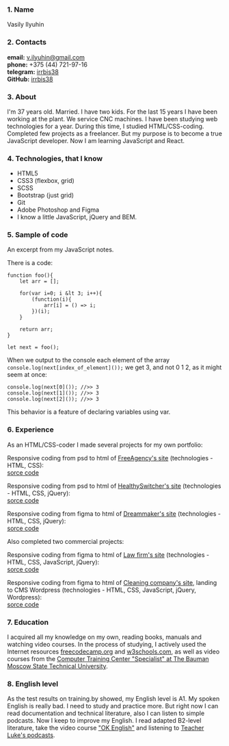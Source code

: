 ### 1. Name

Vasily Ilyuhin

### 2. Contacts

**email:** <v.ilyuhin@gmail.com>  
**phone:** +375 (44) 721-97-16  
**telegram:** [irrbis38](https://telegram.me/irrbis38)  
**GitHub:** [irrbis38](https://github.com/irrbis38)

### 3. About
	
I'm 37 years old. Married. I have two kids.
For the last 15 years I have been working at the plant. We service CNC maсhines.
I have been studying web technologies for a year.
During this time, I studied HTML/CSS-coding.
Completed few projects as a freelancer.
But my purpose is to become a true JavaScript developer.
Now I am learning JavaScript and React.
	
### 4. Technologies, that I know
* HTML5
* CSS3 (flexbox, grid)
* SCSS
* Bootstrap (just grid)
* Git
* Adobe Photoshop and Figma
* I know a little JavaScript, jQuery and BEM.
	
### 5. Sample of code
An excerpt from my JavaScript notes.

There is a code:

```	
function foo(){
	let arr = [];

	for(var i=0; i &lt 3; i++){
		(function(i){
			arr[i] = () => i;
		})(i);		
	}

	return arr;
}

let next = foo();
```
When we output to the console each element of the array `console.log(next[index_of_element]());` we get 3, and not 0 1 2, as it might seem at once:

```
console.log(next[0]()); //>> 3
console.log(next[1]()); //>> 3
console.log(next[2]()); //>> 3
```

This behavior is a feature of declaring variables using var.

### 6. Experience

As an HTML/CSS-coder I made several projects for my own portfolio:

Responsive coding from psd to html of [FreeAgency's site](https://irrbis38.github.io/FreeAgency/) (technologies - HTML, CSS):  
[sorce code](https://github.com/irrbis38/FreeAgency)

Responsive coding from psd to html of [HealthySwitcher's site](https://irrbis38.github.io/HealthySwitcher/) (technologies - HTML, CSS, jQuery):  
[sorce code](https://github.com/irrbis38/HealthySwitcher)

Responsive coding from figma to html of [Dreammaker's site](https://irrbis38.github.io/DreamMaker/) (technologies - HTML, CSS, jQuery):  
[sorce code](https://github.com/irrbis38/DreamMaker)

Also completed two commercial projects:

Responsive coding from figma to html of [Law firm's site](https://irrbis38.github.io/testWebFocus/) (technologies - HTML, CSS, JavaScript, jQuery):  
[sorce code](https://github.com/irrbis38/testWebFocus)

Responsive coding from figma to html of [Cleaning company's site](https://irrbis38.github.io/https-chysto.by-/), landing to CMS Wordpress (technologies - HTML, CSS, JavaScript, jQuery, Wordpress):  
[sorce code](https://github.com/irrbis38/https-chysto.by-)

### 7. Education
I acquired all my knowledge on my own, reading books, manuals and watching video courses.
In the process of studying, I actively used the Internet resources [freecodecamp.org](https://www.freecodecamp.org/) and [w3schools.com](https://www.w3schools.com/), as well as video courses from the [Computer Training Center "Specialist" at The Bauman Moscow State Technical University](http://en.specialist.ru/).

### 8. English level
As the test results on training.by showed, my English level is A1.
My spoken English is really bad. I need to study and practice more.
But right now I can read documentation and technical literature, also I can listen to simple podcasts.
Now I keep to improve my English. I read adapted B2-level literature, take the video course ["OK English"](https://www.youtube.com/user/elenavogni) and listening to [Teacher Luke's podcasts](https://teacherluke.co.uk/).
